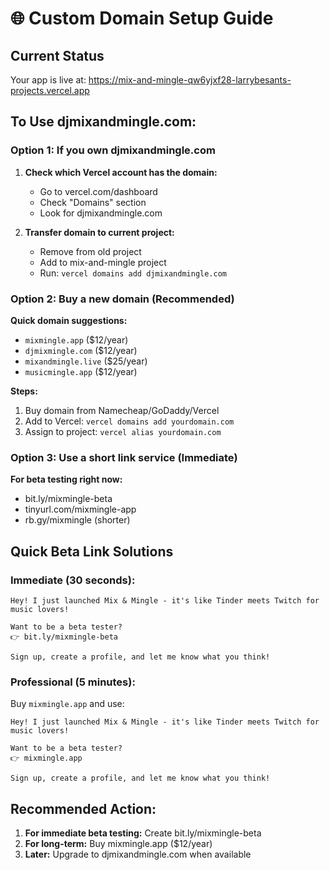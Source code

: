 # 🌐 Custom Domain Setup Guide

## Current Status
Your app is live at: https://mix-and-mingle-qw6yjxf28-larrybesants-projects.vercel.app

## To Use djmixandmingle.com:

### Option 1: If you own djmixandmingle.com
1. **Check which Vercel account has the domain:**
   - Go to vercel.com/dashboard
   - Check "Domains" section
   - Look for djmixandmingle.com

2. **Transfer domain to current project:**
   - Remove from old project
   - Add to mix-and-mingle project
   - Run: `vercel domains add djmixandmingle.com`

### Option 2: Buy a new domain (Recommended)
**Quick domain suggestions:**
- `mixmingle.app` ($12/year)
- `djmixmingle.com` ($12/year) 
- `mixandmingle.live` ($25/year)
- `musicmingle.app` ($12/year)

**Steps:**
1. Buy domain from Namecheap/GoDaddy/Vercel
2. Add to Vercel: `vercel domains add yourdomain.com`
3. Assign to project: `vercel alias yourdomain.com`

### Option 3: Use a short link service (Immediate)
**For beta testing right now:**
- bit.ly/mixmingle-beta
- tinyurl.com/mixmingle-app
- rb.gy/mixmingle (shorter)

## Quick Beta Link Solutions

### Immediate (30 seconds):
```
Hey! I just launched Mix & Mingle - it's like Tinder meets Twitch for music lovers! 

Want to be a beta tester? 
👉 bit.ly/mixmingle-beta

Sign up, create a profile, and let me know what you think!
```

### Professional (5 minutes):
Buy `mixmingle.app` and use:
```
Hey! I just launched Mix & Mingle - it's like Tinder meets Twitch for music lovers! 

Want to be a beta tester? 
👉 mixmingle.app

Sign up, create a profile, and let me know what you think!
```

## Recommended Action:
1. **For immediate beta testing:** Create bit.ly/mixmingle-beta
2. **For long-term:** Buy mixmingle.app ($12/year)
3. **Later:** Upgrade to djmixandmingle.com when available
